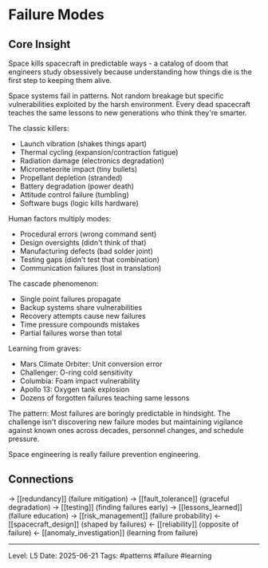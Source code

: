 # Failure Modes

## Core Insight
Space kills spacecraft in predictable ways - a catalog of doom that engineers study obsessively because understanding how things die is the first step to keeping them alive.

Space systems fail in patterns. Not random breakage but specific vulnerabilities exploited by the harsh environment. Every dead spacecraft teaches the same lessons to new generations who think they're smarter.

The classic killers:
- Launch vibration (shakes things apart)
- Thermal cycling (expansion/contraction fatigue)
- Radiation damage (electronics degradation)
- Micrometeorite impact (tiny bullets)
- Propellant depletion (stranded)
- Battery degradation (power death)
- Attitude control failure (tumbling)
- Software bugs (logic kills hardware)

Human factors multiply modes:
- Procedural errors (wrong command sent)
- Design oversights (didn't think of that)
- Manufacturing defects (bad solder joint)
- Testing gaps (didn't test that combination)
- Communication failures (lost in translation)

The cascade phenomenon:
- Single point failures propagate
- Backup systems share vulnerabilities  
- Recovery attempts cause new failures
- Time pressure compounds mistakes
- Partial failures worse than total

Learning from graves:
- Mars Climate Orbiter: Unit conversion error
- Challenger: O-ring cold sensitivity
- Columbia: Foam impact vulnerability
- Apollo 13: Oxygen tank explosion
- Dozens of forgotten failures teaching same lessons

The pattern: Most failures are boringly predictable in hindsight. The challenge isn't discovering new failure modes but maintaining vigilance against known ones across decades, personnel changes, and schedule pressure.

Space engineering is really failure prevention engineering.

## Connections
→ [[redundancy]] (failure mitigation)
→ [[fault_tolerance]] (graceful degradation)
→ [[testing]] (finding failures early)
→ [[lessons_learned]] (failure education)
→ [[risk_management]] (failure probability)
← [[spacecraft_design]] (shaped by failures)
← [[reliability]] (opposite of failure)
← [[anomaly_investigation]] (learning from failure)

---
Level: L5
Date: 2025-06-21
Tags: #patterns #failure #learning